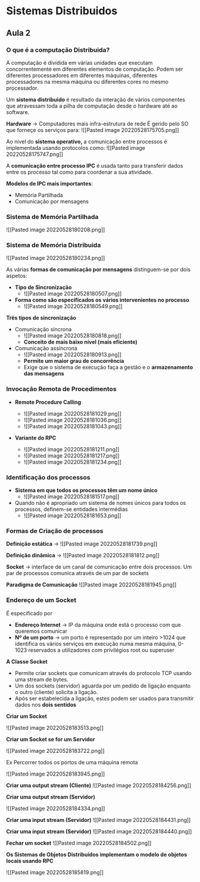 # Sistemas Distribuidos

## Aula 2

### O que é a computação Distribuida?
A computação é dividida em várias unidades que executam concorrentemente  em diferentes elementos de computação. Podem ser diferentes processadores em diferentes máquinas, diferentes processadores na mesma máquina ou diferentes cores no mesmo processador.

Um **sistema distribuido** é resultado da interação de vários componentes que atravessam toda a pilha de computação desde o hardware até ao software.

**Hardware** -> Computadores mais infra-estrutura de rede
É gerido pelo SO que forneçe os serviços para:
![[Pasted image 20220528175705.png]]

Ao nivel do **sistema operativo,** a comunicação entre  processos é implementada usando protocolos como:
![[Pasted image 20220528175747.png]]


A **comunicação entre processo IPC** é usada tanto para transferir dados entre os processo tal como para coordenar a sua atividade.

**Modelos de IPC mais importantes**:
- Memória Partilhada
- Comunicação por mensagens

### Sistema de Memória Partilhada

![[Pasted image 20220528180208.png]]

### Sistema de Memória Distribuida
![[Pasted image 20220528180234.png]]

As várias **formas de comunicação por mensagens** distinguem-se por dois aspetos:

- **Tipo de Sincronização**
	- ![[Pasted image 20220528180507.png]]
- **Forma como são especificados os vários intervenientes no processo**
	- ![[Pasted image 20220528180549.png]]


**Três tipos de sincronização**

- Comunicação síncrona
	- ![[Pasted image 20220528180818.png]]
	- **Conceito de mais baixo nível (mais eficiente)**
- Comunicação assíncrona
	- ![[Pasted image 20220528180913.png]]
	- **Permite um maior grau de concorrência**
	- Exige que o sistema de execução faça a gestão e o **armazenamento das mensagens**

### Invocação Remota de Procedimentos
- **Remote Procedure Calling**
	- ![[Pasted image 20220528181029.png]]
	- ![[Pasted image 20220528181036.png]]
	- ![[Pasted image 20220528181043.png]]

- **Variante do RPC**
	- ![[Pasted image 20220528181211.png]]
	- ![[Pasted image 20220528181217.png]]
	- ![[Pasted image 20220528181234.png]]
### Identificação dos processos

- **Sistema em que todos os processos têm um nome único**
	- ![[Pasted image 20220528181517.png]]
- Quando não é apropriado um sistema de nomes únicos para todos os processos, definem-se entidades intermédias
	- ![[Pasted image 20220528181653.png]]

### Formas de Criação de processos
**Definição estática** -> 
![[Pasted image 20220528181739.png]]

**Definição dinâmica** ->
![[Pasted image 20220528181812.png]]

**Socket** -> interface de um canal de comunicação entre dois processos. Um par de processos comunica através de um par de sockets

**Paradigma de Comunicação**
![[Pasted image 20220528181945.png]]

### Endereço de um Socket
É especificado por 
- **Endereço Internet** -> IP da máquina onde está o processo com que queremos comunicar
- **Nº de um porto** -> um porto é representado por um inteiro >1024 que identifica os vários serviços em execução numa mesma máquina, 0-1023 reservados a utilizadores com privilégios root ou superuser

**A Classe Socket**

- Permite criar sockets que comunicam através do protocolo TCP usando uma stream de bytes.
- Um dos sockets (servidor) aguarda por um pedido de ligação enquanto o outro (cliente) solicita a ligação.
- Após ser estabelecida a ligação, estes podem ser usados para transmitir dados nos **dois sentidos**

**Criar um Socket**

![[Pasted image 20220528183513.png]]

**Criar um Socket se for um Servidor**

![[Pasted image 20220528183722.png]]

Ex Percorrer todos os portos de uma máquina remota

![[Pasted image 20220528183945.png]]

**Criar uma output stream (Cliente)**
![[Pasted image 20220528184256.png]]

**Criar uma output stream (Servidor)**

![[Pasted image 20220528184334.png]]

**Criar uma input stream (Servidor)**
![[Pasted image 20220528184431.png]]

**Criar uma input stream (Servidor)**
![[Pasted image 20220528184440.png]]

**Fechar um socket**
![[Pasted image 20220528184502.png]]

**Os Sistemas de Objetos Distribuidos implementam o modelo de objetos locais usando RPC**

![[Pasted image 20220528185819.png]]
